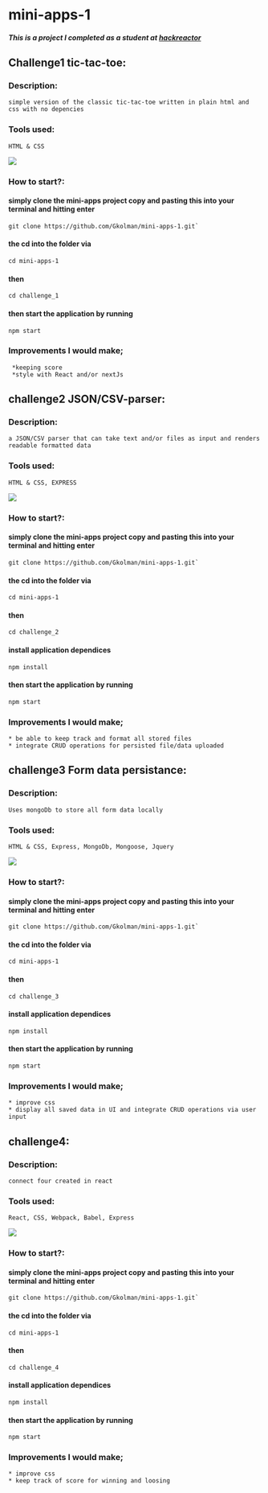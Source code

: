 # mini-apps-1

##### This is a project I completed as a student at [hackreactor](http://hackreactor.com)

## Challenge1 tic-tac-toe:

### Description:
    simple version of the classic tic-tac-toe written in plain html and css with no depencies

### Tools used:
    HTML & CSS

  ![](/images/tic-tac-toe.gif)

### How to start?:
####  simply clone the mini-apps project copy and pasting this into your terminal and hitting enter
    git clone https://github.com/Gkolman/mini-apps-1.git`

#### the cd into the folder via
    cd mini-apps-1
#### then
    cd challenge_1

#### then start the application by running
    npm start

 ### Improvements I would make;
     *keeping score
     *style with React and/or nextJs

## challenge2 JSON/CSV-parser:

### Description:
    a JSON/CSV parser that can take text and/or files as input and renders readable formatted data

### Tools used:
    HTML & CSS, EXPRESS

  ![](/images/JSONparser.gif)

### How to start?:
####  simply clone the mini-apps project copy and pasting this into your terminal and hitting enter
    git clone https://github.com/Gkolman/mini-apps-1.git`

#### the cd into the folder via
    cd mini-apps-1
#### then
    cd challenge_2
#### install application dependices
    npm install

#### then start the application by running
    npm start
### Improvements I would make;
    * be able to keep track and format all stored files
    * integrate CRUD operations for persisted file/data uploaded

## challenge3 Form data persistance:

### Description:
    Uses mongoDb to store all form data locally

### Tools used:
    HTML & CSS, Express, MongoDb, Mongoose, Jquery

  ![](/images/JSONparser.gif)

### How to start?:
####  simply clone the mini-apps project copy and pasting this into your terminal and hitting enter
    git clone https://github.com/Gkolman/mini-apps-1.git`

#### the cd into the folder via
    cd mini-apps-1
#### then
    cd challenge_3
#### install application dependices
    npm install

#### then start the application by running
    npm start
### Improvements I would make;
    * improve css
    * display all saved data in UI and integrate CRUD operations via user input

## challenge4:

### Description:
    connect four created in react

### Tools used:
    React, CSS, Webpack, Babel, Express

  ![](/images/connectFour.gif)

### How to start?:
####  simply clone the mini-apps project copy and pasting this into your terminal and hitting enter
    git clone https://github.com/Gkolman/mini-apps-1.git`

#### the cd into the folder via
    cd mini-apps-1
#### then
    cd challenge_4
#### install application dependices
    npm install

#### then start the application by running
    npm start
### Improvements I would make;
    * improve css
    * keep track of score for winning and loosing


